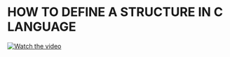 # HOW TO DEFINE A STRUCTURE IN C LANGUAGE

[![Watch the video](https://img.youtube.com/vi/Pf8QjYFMmlQ/hqdefault.jpg)](https://youtu.be/Pf8QjYFMmlQ)

